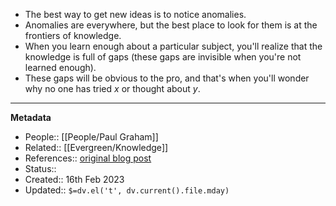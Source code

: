 - The best way to get new ideas is to notice anomalies.
- Anomalies are everywhere, but the best place to look for them is at the frontiers of knowledge.
- When you learn enough about a particular subject, you'll realize that the knowledge is full of gaps (these gaps are invisible when you're not learned enough).
- These gaps will be obvious to the pro, and that's when you'll wonder why no one has tried _x_ or thought about _y_.

---
**Metadata**
- People:: [[People/Paul Graham]]
- Related:: [[Evergreen/Knowledge]]
- References:: [original blog post](http://www.paulgraham.com/getideas.html)
- Status::
- Created:: 16th Feb 2023
- Updated:: `$=dv.el('t', dv.current().file.mday)`